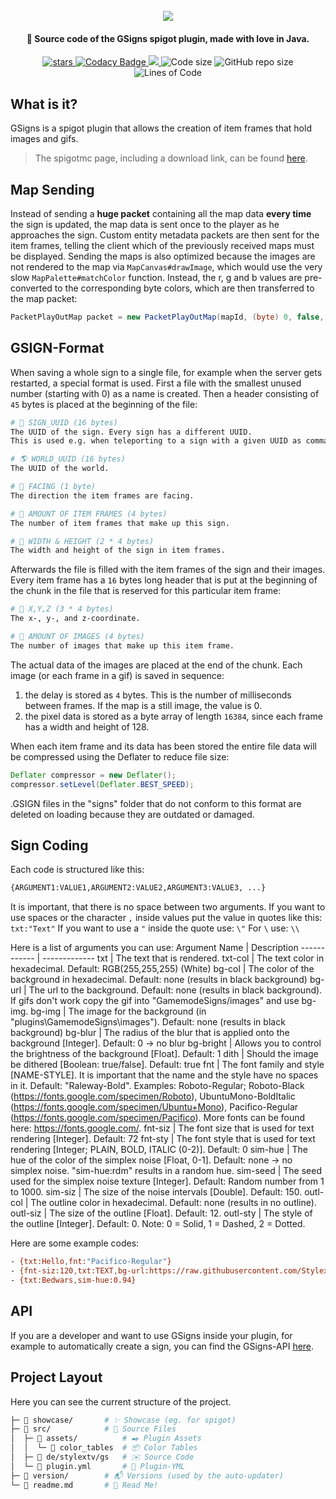 <h1 align="center">
  <br>
  <img src="https://raw.githubusercontent.com/StylexTV/GSigns/master/showcase/socials/cover.png">
  <br>
</h1>

<h4 align="center">🚩 Source code of the GSigns spigot plugin, made with love in Java.</h4>

<p align="center">
  <a href="https://GitHub.com/StylexTV/GSigns/stargazers/">
    <img alt="stars" src="https://img.shields.io/github/stars/StylexTV/GSigns.svg?color=ffdd00"/>
  </a>
  <a href="https://www.codacy.com/manual/noluck942/GSigns?utm_source=github.com&amp;utm_medium=referral&amp;utm_content=StylexTV/GSigns&amp;utm_campaign=Badge_Grade">
    <img alt="Codacy Badge" src="https://app.codacy.com/project/badge/Grade/a33dbb19ff17460d896a7864fececab6"/>
  </a>
  <a href="https://stylextv.gitbook.io/gsigns" alt="Docs (gitbook)">
    <img src="https://img.shields.io/badge/docs-gitbook-brightgreen"/>
  </a>
  <a>
    <img alt="Code size" src="https://img.shields.io/github/languages/code-size/StylexTV/GSigns.svg"/>
  </a>
  <a>
    <img alt="GitHub repo size" src="https://img.shields.io/github/repo-size/StylexTV/GSigns.svg"/>
  </a>
  <a>
    <img alt="Lines of Code" src="https://tokei.rs/b1/github/StylexTV/GSigns?category=code"/>
  </a>
</p>

## What is it?
GSigns is a spigot plugin that allows the creation of item frames that hold images and gifs.
> The spigotmc page, including a download link, can be found [here](https://www.spigotmc.org/resources/g-signs-a-unique-map-signs-plugin-for-lobbies.85017/).

## Map Sending
Instead of sending a **huge packet** containing all the map data **every time** the sign is updated, the map data is sent once to the player as he approaches the sign. Custom entity metadata packets are then sent for the item frames, telling the client which of the previously received maps must be displayed. Sending the maps is also optimized because the images are not rendered to the map via `MapCanvas#drawImage`, which would use the very slow `MapPalette#matchColor` function. Instead, the r, g and b values are pre-converted to the corresponding byte colors, which are then transferred to the map packet:
```java
PacketPlayOutMap packet = new PacketPlayOutMap(mapId, (byte) 0, false, false, new ArrayList<>(), bytes, 0, 0, 128, 128);
```

## GSIGN-Format
When saving a whole sign to a single file, for example when the server gets restarted, a special format is used.
First a file with the smallest unused number (starting with 0) as a name is created. Then a header consisting of `45` bytes is placed at the beginning of the file:
```bash
# 📎 SIGN_UUID (16 bytes)
The UUID of the sign. Every sign has a different UUID.
This is used e.g. when teleporting to a sign with a given UUID as command argument.

# 🌎 WORLD_UUID (16 bytes)
The UUID of the world.

# 🧭 FACING (1 byte)
The direction the item frames are facing.

# 📄 AMOUNT OF ITEM FRAMES (4 bytes)
The number of item frames that make up this sign.

# 📏 WIDTH & HEIGHT (2 * 4 bytes)
The width and height of the sign in item frames.
```

Afterwards the file is filled with the item frames of the sign and their images. Every item frame has a `16` bytes long header that is put at the beginning of the chunk in the file that is reserved for this particular item frame:
```bash
# 📍 X,Y,Z (3 * 4 bytes)
The x-, y-, and z-coordinate.

# 📄 AMOUNT OF IMAGES (4 bytes)
The number of images that make up this item frame.
```

The actual data of the images are placed at the end of the chunk. Each image (or each frame in a gif) is saved in sequence:
1. the delay is stored as `4` bytes. This is the number of milliseconds between frames. If the map is a still image, the value is 0.
1. the pixel data is stored as a byte array of length `16384`, since each frame has a width and height of 128.

When each item frame and its data has been stored the entire file data will be compressed using the Deflater to reduce file size:
```java
Deflater compressor = new Deflater();
compressor.setLevel(Deflater.BEST_SPEED);
```

.GSIGN files in the "signs" folder that do not conform to this format are deleted on loading because they are outdated or damaged.

## Sign Coding
Each code is structured like this:
```bash
{ARGUMENT1:VALUE1,ARGUMENT2:VALUE2,ARGUMENT3:VALUE3, ...}
```
It is important, that there is no space between two arguments.
If you want to use spaces or the character `,` inside values put the value in quotes like this: `txt:"Text"`
If you want to use a `"` inside the quote use: `\"`
For `\` use: `\\`

Here is a list of arguments you can use:
Argument Name | Description
------------ | -------------
txt | The text that is rendered.
txt-col | The text color in hexadecimal. Default: RGB(255,255,255) (White)
bg-col | The color of the background in hexadecimal. Default: none (results in black background)
bg-url | The url to the background. Default: none (results in black background). If gifs don't work copy the gif into "GamemodeSigns/images" and use bg-img.
bg-img | The image for the background (in "plugins\GamemodeSigns\images"). Default: none (results in black background)
bg-blur | The radius of the blur that is applied onto the background [Integer]. Default: 0 -> no blur
bg-bright | Allows you to control the brightness of the background [Float]. Default: 1
dith | Should the image be dithered [Boolean: true/false]. Default: true
fnt | The font family and style [NAME-STYLE]. It is important that the name and the style have no spaces in it. Default: "Raleway-Bold". Examples: Roboto-Regular; Roboto-Black (https://fonts.google.com/specimen/Roboto), UbuntuMono-BoldItalic (https://fonts.google.com/specimen/Ubuntu+Mono), Pacifico-Regular (https://fonts.google.com/specimen/Pacifico). More fonts can be found here: https://fonts.google.com/.
fnt-siz | The font size that is used for text rendering [Integer]. Default: 72
fnt-sty | The font style that is used for text rendering [Integer; PLAIN, BOLD, ITALIC (0-2)]. Default: 0
sim-hue | The hue of the color of the simplex noise [Float, 0-1]. Default: none -> no simplex noise. "sim-hue:rdm" results in a random hue.
sim-seed | The seed used for the simplex noise texture [Integer]. Default: Random number from 1 to 1000.
sim-siz | The size of the noise intervals [Double]. Default: 150.
outl-col | The outline color in hexadecimal. Default: none (results in no outline).
outl-siz | The size of the outline [Float]. Default: 12.
outl-sty | The style of the outline [Integer]. Default: 0. Note: 0 = Solid, 1 = Dashed, 2 = Dotted.

Here are some example codes:
```bash
- {txt:Hello,fnt:"Pacifico-Regular"}
- {fnt-siz:120,txt:TEXT,bg-url:https://raw.githubusercontent.com/StylexTV/GSigns/master/showcase/hypixel.png}
- {txt:Bedwars,sim-hue:0.94}
```

## API
If you are a developer and want to use GSigns inside your plugin, for example to automatically create a sign, you can find the GSigns-API [here](https://github.com/StylexTV/GSigns-API).

## Project Layout
Here you can see the current structure of the project.

```bash
├─ 📂 showcase/       # ✨ Showcase (eg. for spigot)
├─ 📂 src/            # 🌟 Source Files
│  ├─ 📂 assets/          # ✒️ Plugin Assets
│  │  └─ 📂 color_tables  # 📦 Color Tables
│  ├─ 📂 de/stylextv/gs   # ✉️ Source Code
│  └─ 📄 plugin.yml       # 📌 Plugin-YML
├─ 📂 version/        # 📬 Versions (used by the auto-updater)
└─ 📃 readme.md       # 📖 Read Me!
```
